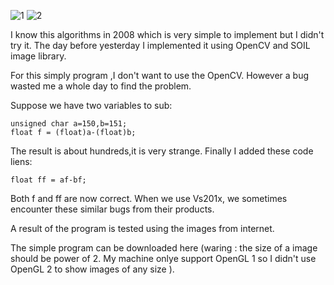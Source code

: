 ![1](http://hwdong.com/prog_images/1.jpg)  ![2](http://hwdong.com/prog_images/2.jpg)

I know this algorithms in 2008 which is very simple to implement but I didn't try it. The day before yesterday I implemented it using OpenCV and SOIL image library.
<!--more--> 
For this simply program ,I don't want to use the OpenCV. However a bug wasted me a whole day to find the problem.

Suppose we have two variables to sub:
```
unsigned char a=150,b=151;
float f = (float)a-(float)b; 
```
The result is about hundreds,it is very strange.
Finally I added these code liens:
```float af= (float)a; float bf = (float)b; 
float ff = af-bf;
```
Both f and ff are now correct. When we use Vs201x, we sometimes encounter these similar bugs from their products.  

A  result of the program is tested using the images from internet.


The simple program can be downloaded here (waring : the size of a image should be power of 2. 
My machine onlye support OpenGL 1 so I didn't use OpenGL 2 to show images of any size ). 
